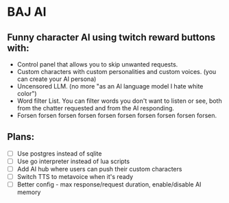 # BAJ AI

## Funny character AI using twitch reward buttons with:
- Control panel that allows you to skip unwanted requests.
- Custom characters with custom personalities and custom voices. (you can create your AI persona)
- Uncensored LLM. (no more "as an AI language model I hate white color")
- Word filter List. You can filter words you don't want to listen or see, both from the chatter requested and from the AI responding.
- Forsen forsen forsen forsen forsen forsen forsen forsen forsen forsen.

## Plans:
- [ ] Use postgres instead of sqlite
- [ ] Use go interpreter instead of lua scripts
- [ ] Add AI hub where users can push their custom characters
- [ ] Switch TTS to metavoice when it's ready
- [ ] Better config - max response/request duration, enable/disable AI memory
